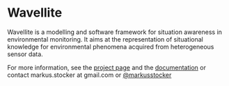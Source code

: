 Wavellite
=========

Wavellite is a modelling and software framework for situation awareness in environmental monitoring. It aims at the representation of situational knowledge for environmental phenomena acquired from heterogeneous sensor data.

For more information, see the [project page](http://www.uef.fi/en/envi/projects/wavellite) and the [documentation](https://github.com/markusstocker/wavellite-entity/wiki) or contact markus.stocker at gmail.com or [@markusstocker](http://twitter.com/markusstocker) 
